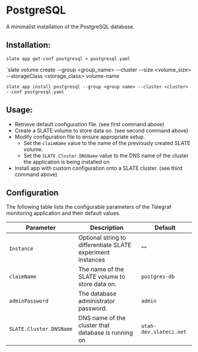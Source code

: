 # PostgreSQL

A minimalist installation of the PostgreSQL database.


## Installation:

`slate app get-conf postgresql > postgresql.yaml`

`slate volume create --group <group_name> --cluster <cluster> --size <volume_size> --storageClass <storage_class> volume-name

`slate app install postgresql --group <group name> --cluster <cluster> --conf postgresql.yaml`


## Usage:

* Retrieve default configuration file. (see first command above)
* Create a SLATE volume to store data on. (see second command above)
* Modify configuration file to ensure appropriate setup.
	* Set the `claimName` value to the name of the previously created SLATE volume.
	* Set the `SLATE.Cluster.DNSName` value to the DNS name of the cluster the application is being installed on
* Install app with custom configuration onto a SLATE cluster. (see third command above)


## Configuration

The following table lists the configurable parameters of the Telegraf monitoring application and their default values.


|           Parameter           |           Description           |           Default           |
|-------------------------------|---------------------------------|-----------------------------|
|`Instance`| Optional string to differentiate SLATE experiment instances |""|
|`claimName`| The name of the SLATE volume to store data on. |`postgres-db`|
|`adminPassword`| The database administrator password. |`admin`|
|`SLATE.Cluster.DNSName`| DNS name of the cluster that database is running on |`utah-dev.slateci.net`|

